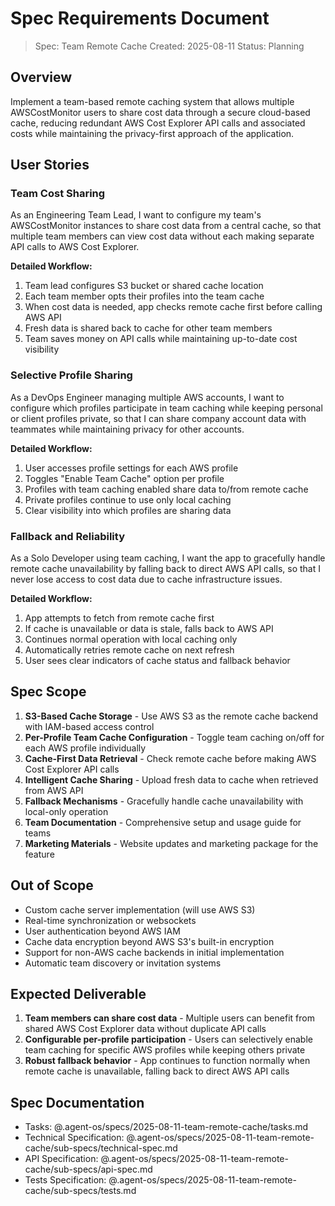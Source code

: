 # Spec Requirements Document

> Spec: Team Remote Cache
> Created: 2025-08-11
> Status: Planning

## Overview

Implement a team-based remote caching system that allows multiple AWSCostMonitor users to share cost data through a secure cloud-based cache, reducing redundant AWS Cost Explorer API calls and associated costs while maintaining the privacy-first approach of the application.

## User Stories

### Team Cost Sharing

As an Engineering Team Lead, I want to configure my team's AWSCostMonitor instances to share cost data from a central cache, so that multiple team members can view cost data without each making separate API calls to AWS Cost Explorer.

**Detailed Workflow:**
1. Team lead configures S3 bucket or shared cache location
2. Each team member opts their profiles into the team cache
3. When cost data is needed, app checks remote cache first before calling AWS API
4. Fresh data is shared back to cache for other team members
5. Team saves money on API calls while maintaining up-to-date cost visibility

### Selective Profile Sharing

As a DevOps Engineer managing multiple AWS accounts, I want to configure which profiles participate in team caching while keeping personal or client profiles private, so that I can share company account data with teammates while maintaining privacy for other accounts.

**Detailed Workflow:**
1. User accesses profile settings for each AWS profile
2. Toggles "Enable Team Cache" option per profile
3. Profiles with team caching enabled share data to/from remote cache
4. Private profiles continue to use only local caching
5. Clear visibility into which profiles are sharing data

### Fallback and Reliability

As a Solo Developer using team caching, I want the app to gracefully handle remote cache unavailability by falling back to direct AWS API calls, so that I never lose access to cost data due to cache infrastructure issues.

**Detailed Workflow:**
1. App attempts to fetch from remote cache first
2. If cache is unavailable or data is stale, falls back to AWS API
3. Continues normal operation with local caching only
4. Automatically retries remote cache on next refresh
5. User sees clear indicators of cache status and fallback behavior

## Spec Scope

1. **S3-Based Cache Storage** - Use AWS S3 as the remote cache backend with IAM-based access control
2. **Per-Profile Team Cache Configuration** - Toggle team caching on/off for each AWS profile individually
3. **Cache-First Data Retrieval** - Check remote cache before making AWS Cost Explorer API calls
4. **Intelligent Cache Sharing** - Upload fresh data to cache when retrieved from AWS API
5. **Fallback Mechanisms** - Gracefully handle cache unavailability with local-only operation
6. **Team Documentation** - Comprehensive setup and usage guide for teams
7. **Marketing Materials** - Website updates and marketing package for the feature

## Out of Scope

- Custom cache server implementation (will use AWS S3)
- Real-time synchronization or websockets
- User authentication beyond AWS IAM
- Cache data encryption beyond AWS S3's built-in encryption
- Support for non-AWS cache backends in initial implementation
- Automatic team discovery or invitation systems

## Expected Deliverable

1. **Team members can share cost data** - Multiple users can benefit from shared AWS Cost Explorer data without duplicate API calls
2. **Configurable per-profile participation** - Users can selectively enable team caching for specific AWS profiles while keeping others private
3. **Robust fallback behavior** - App continues to function normally when remote cache is unavailable, falling back to direct AWS API calls

## Spec Documentation

- Tasks: @.agent-os/specs/2025-08-11-team-remote-cache/tasks.md
- Technical Specification: @.agent-os/specs/2025-08-11-team-remote-cache/sub-specs/technical-spec.md
- API Specification: @.agent-os/specs/2025-08-11-team-remote-cache/sub-specs/api-spec.md
- Tests Specification: @.agent-os/specs/2025-08-11-team-remote-cache/sub-specs/tests.md